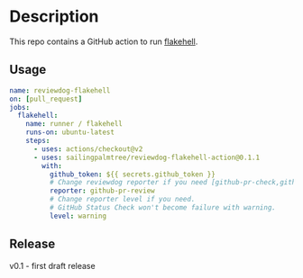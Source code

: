 # Description

This repo contains a GitHub action to run [flakehell](https://github.com/flakehell/flakehell).

## Usage

```yaml
name: reviewdog-flakehell
on: [pull_request]
jobs:
  flakehell:
    name: runner / flakehell
    runs-on: ubuntu-latest
    steps:
      - uses: actions/checkout@v2
      - uses: sailingpalmtree/reviewdog-flakehell-action@0.1.1
        with:
          github_token: ${{ secrets.github_token }}
          # Change reviewdog reporter if you need [github-pr-check,github-check,github-pr-review].
          reporter: github-pr-review
          # Change reporter level if you need.
          # GitHub Status Check won't become failure with warning.
          level: warning
```

## Release

v0.1 - first draft release
